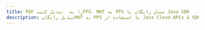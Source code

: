 ---title: PDF را به  تبدیل کنیدPPS، MHT به PPS مبدل رایگان یا Java SDKdescription: تبدیل رایگانMHT به PPS با استفاده از Java Cloud APIs & SDK همچنین اسناد PDF را در Cloud ایجاد، ویرایش و رندر کنید.---
